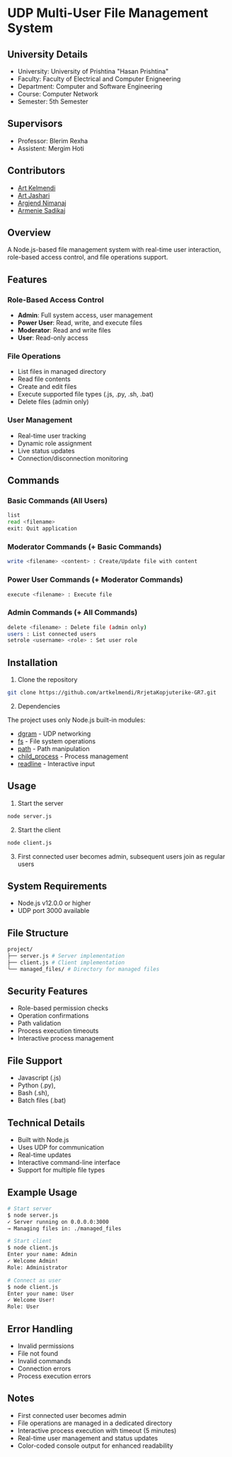 # UDP Multi-User File Management System

## University Details

- University: University of Prishtina "Hasan Prishtina"
- Faculty: Faculty of Electrical and Computer Enigneering
- Department: Computer and Software Engineering
- Course: Computer Network
- Semester: 5th Semester

## Supervisors

- Professor: Blerim Rexha
- Assistent: Mergim Hoti

## Contributors

- [Art Kelmendi](https://github.com/artkelmendi)
- [Art Jashari](https://github.com/Art-Jashari)
- [Argjend Nimanaj](https://github.com/Argjend1of1)
- [Armenie Sadikaj](https://github.com/armeniasadikaj)

## Overview

A Node.js-based file management system with real-time user interaction, role-based access control, and file operations support.

## Features

### Role-Based Access Control

- **Admin**: Full system access, user management
- **Power User**: Read, write, and execute files
- **Moderator**: Read and write files
- **User**: Read-only access

### File Operations

- List files in managed directory
- Read file contents
- Create and edit files
- Execute supported file types (.js, .py, .sh, .bat)
- Delete files (admin only)

### User Management

- Real-time user tracking
- Dynamic role assignment
- Live status updates
- Connection/disconnection monitoring

## Commands

### Basic Commands (All Users)

```bash
list
read <filename>
exit: Quit application
```

### Moderator Commands (+ Basic Commands)

```bash
write <filename> <content> : Create/Update file with content
```

### Power User Commands (+ Moderator Commands)

```bash
execute <filename> : Execute file
```

### Admin Commands (+ All Commands)

```bash
delete <filename> : Delete file (admin only)
users : List connected users
setrole <username> <role> : Set user role
```

## Installation

1. Clone the repository

```bash
git clone https://github.com/artkelmendi/RrjetaKopjuterike-GR7.git
```

2. Dependencies

The project uses only Node.js built-in modules:

- [dgram](https://nodejs.org/api/dgram.html) - UDP networking
- [fs](https://nodejs.org/api/fs.html) - File system operations
- [path](https://nodejs.org/api/path.html) - Path manipulation
- [child_process](https://nodejs.org/api/child_process.html) - Process management
- [readline](https://nodejs.org/api/readline.html) - Interactive input

## Usage

1. Start the server

```bash
node server.js
```

2. Start the client

```bash
node client.js
```

3. First connected user becomes admin, subsequent users join as regular users

## System Requirements

- Node.js v12.0.0 or higher
- UDP port 3000 available

## File Structure

```bash
project/
├── server.js # Server implementation
├── client.js # Client implementation
└── managed_files/ # Directory for managed files
```

## Security Features

- Role-based permission checks
- Operation confirmations
- Path validation
- Process execution timeouts
- Interactive process management

## File Support

- Javascript (.js)
- Python (.py),
- Bash (.sh),
- Batch files (.bat)

## Technical Details

- Built with Node.js
- Uses UDP for communication
- Real-time updates
- Interactive command-line interface
- Support for multiple file types

## Example Usage

```bash
# Start server
$ node server.js
✓ Server running on 0.0.0.0:3000
→ Managing files in: ./managed_files

# Start client
$ node client.js
Enter your name: Admin
✓ Welcome Admin!
Role: Administrator

# Connect as user
$ node client.js
Enter your name: User
✓ Welcome User!
Role: User
```

## Error Handling

- Invalid permissions
- File not found
- Invalid commands
- Connection errors
- Process execution errors

## Notes

- First connected user becomes admin
- File operations are managed in a dedicated directory
- Interactive process execution with timeout (5 minutes)
- Real-time user management and status updates
- Color-coded console output for enhanced readability
